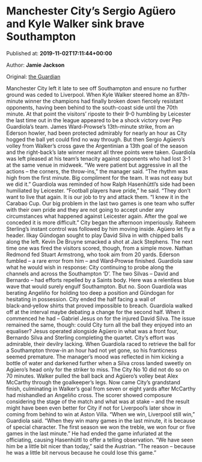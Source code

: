 
# Manchester City’s Sergio Agüero and Kyle Walker sink brave Southampton

Published at: **2019-11-02T17:11:44+00:00**

Author: **Jamie Jackson**

Original: [the Guardian](https://www.theguardian.com/football/2019/nov/02/manchester-city-southampton-premier-league-match-report)

Manchester City left it late to see off Southampton and ensure no further ground was ceded to Liverpool. When Kyle Walker steered home an 87th-minute winner the champions had finally broken down fiercely resistant opponents, having been behind to the south-coast side until the 70th minute.
At that point the visitors’ riposte to their 9-0 humbling by Leicester the last time out in the league appeared to be a shock victory over Pep Guardiola’s team. James Ward-Prowse’s 13th-minute strike, from an Ederson howler, had been protected admirably for nearly an hour as City hogged the ball yet could find no way through. But then Sergio Agüero’s volley from Walker’s cross gave the Argentinian a 13th goal of the season and the right-back’s late winner meant all three points were taken.
Guardiola was left pleased at his team’s tenacity against opponents who had lost 3-1 at the same venue in midweek. “We were patient but aggressive in all the actions – the corners, the throw-ins,” the manager said. “The rhythm was high from the first minute. Big compliment for the team. It was not easy but we did it.”
Guardiola was reminded of how Ralph Hasenhüttl’s side had been humiliated by Leicester. “Football players have pride,” he said. “They don’t want to live that again. It is our job to try and attack them.
“I knew it in the Carabao Cup. Our big problem in the last two games is one team who suffer with their own pride and they are not going to accept under any circumstances what happened against Leicester again. After the goal we conceded it is more difficult.”
City began the afternoon imperiously. Raheem Sterling’s instant control was followed by him moving inside. Agüero let fly a header. Ilkay Gündogan sought to play David Silva in with chipped balls along the left. Kevin De Bruyne smacked a shot at Jack Stephens.
The next time one was fired the visitors scored, though, from a simple move. Nathan Redmond fed Stuart Armstrong, who took aim from 20 yards. Ederson fumbled – a rare error from him – and Ward‑Prowse finished.
Guardiola saw what he would wish in response: City continuing to probe along the channels and across the Southampton ‘D’. The two Silvas – David and Bernardo – had efforts repelled by a Saints body. Here was a relentless blue wave that would surely engulf Southampton.
But no. Soon Guardiola was berating Angeliño for holding too deep a position and Gündogan for hesitating in possession. City ended the half facing a wall of black‑and‑yellow shirts that proved impossible to breach. Guardiola walked off at the interval maybe debating a change for the second half.
When it commenced he had – Gabriel Jesus on for the injured David Silva. The issue remained the same, though: could City turn all the ball they enjoyed into an equaliser? Jesus operated alongside Agüero in what was a front four, Bernardo Silva and Sterling completing the quartet.
City’s effort was admirable, their devilry lacking. When Guardiola raced to retrieve the ball for a Southampton throw-in an hour had not yet gone, so his franticness seemed premature. The manager’s mood was reflected in him kicking a bottle of water and darkened further when a Silva cross landed sweetly on Agüero’s head only for the striker to miss.
The City No 10 did not do so on 70 minutes. Walker pulled the ball back and Agüero’s volley beat Alex McCarthy through the goalkeeper’s legs. Now came City’s grandstand finish, culminating in Walker’s goal from seven or eight yards after McCarthy had mishandled an Angeliño cross. The scorer showed composure considering the stage of the match and what was at stake – and the result might have been even better for City if not for Liverpool’s later show in coming from behind to win at Aston Villa. “When we win, Liverpool still win,” Guardiola said.
“When they win many games in the last minute, it is because of special character. The first season we won the treble, we won four or five games in the last minute.”
He had ended the game infuriated at the officiating, causing Hasenhüttl to offer a telling observation. “We have seen him be a little bit nicer than today,” said the Austrian. “The reason – because he was a little bit nervous because he could lose this game.”
